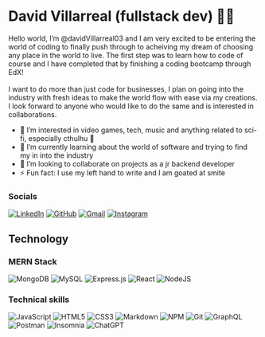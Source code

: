 # David Villarreal (fullstack dev) 👨‍💻
Hello world, I’m @davidVillarreal03 and I am very excited to be entering the world of coding to finally push through to acheiving my dream of choosing any place in the world to live. The first step was to learn how to code of course and I have completed that by finishing a coding bootcamp through EdX!<br>
<br>I want to do more than just code for businesses, I plan on going into the industry with fresh ideas to make the world flow with ease via my creations. I look forward to anyone who would like to do the same and is interested in collaborations. <br>

- 👀 I’m interested in video games, tech, music and anything related to sci-fi, especially cthulhu 🐙
- 🌱 I’m currently learning about the world of software and trying to find my in into the industry
- 💞️ I’m looking to collaborate on projects as a jr backend developer
- ⚡ Fun fact: I use my left hand to write and I am goated at smite
### Socials
[![LinkedIn](https://img.shields.io/badge/linkedin-%230077B5.svg?style=for-the-badge&logo=linkedin&logoColor=white)](https://www.linkedin.com/in/david-villarreal-219214337?lipi=urn%3Ali%3Apage%3Ad_flagship3_profile_view_base_contact_details%3B1J4lTAnyRGWdn3lCb%2BINpQ%3D%3D)
[![GitHub](https://img.shields.io/badge/github-%23121011.svg?style=for-the-badge&logo=github&logoColor=white)](https://github.com/davidVillarreal03)
[![Gmail](https://img.shields.io/badge/Gmail-D14836?style=for-the-badge&logo=gmail&logoColor=white)](mailto:davidVillarr3al@gmail.com)
[![Instagram](https://img.shields.io/badge/Instagram-%23E4405F.svg?style=for-the-badge&logo=Instagram&logoColor=white)](https://www.instagram.com/david_villarreal__/)
<br>
## Technology
### MERN Stack
![MongoDB](https://img.shields.io/badge/MongoDB-%234ea94b.svg?style=for-the-badge&logo=mongodb&logoColor=white) ![MySQL](https://img.shields.io/badge/mysql-4479A1.svg?style=for-the-badge&logo=mysql&logoColor=white) ![Express.js](https://img.shields.io/badge/express.js-%23404d59.svg?style=for-the-badge&logo=express&logoColor=%2361DAFB) ![React](https://img.shields.io/badge/react-%2320232a.svg?style=for-the-badge&logo=react&logoColor=%2361DAFB) ![NodeJS](https://img.shields.io/badge/node.js-6DA55F?style=for-the-badge&logo=node.js&logoColor=white)

### Technical skills
![JavaScript](https://img.shields.io/badge/javascript-%23323330.svg?style=for-the-badge&logo=javascript&logoColor=%23F7DF1E) ![HTML5](https://img.shields.io/badge/html5-%23E34F26.svg?style=for-the-badge&logo=html5&logoColor=white) ![CSS3](https://img.shields.io/badge/css3-%231572B6.svg?style=for-the-badge&logo=css3&logoColor=white) ![Markdown](https://img.shields.io/badge/markdown-%23000000.svg?style=for-the-badge&logo=markdown&logoColor=white) ![NPM](https://img.shields.io/badge/NPM-%23CB3837.svg?style=for-the-badge&logo=npm&logoColor=white) ![Git](https://img.shields.io/badge/git-%23F05033.svg?style=for-the-badge&logo=git&logoColor=white) ![GraphQL](https://img.shields.io/badge/-GraphQL-E10098?style=for-the-badge&logo=graphql&logoColor=white) ![Postman](https://img.shields.io/badge/Postman-FF6C37?style=for-the-badge&logo=postman&logoColor=white) ![Insomnia](https://img.shields.io/badge/Insomnia-black?style=for-the-badge&logo=insomnia&logoColor=5849BE) ![ChatGPT](https://img.shields.io/badge/chatGPT-74aa9c?style=for-the-badge&logo=openai&logoColor=white)
  

<!---
davidVillarreal03/davidVillarreal03 is a ✨ special ✨ repository because its `README.md` (this file) appears on your GitHub profile.
You can click the Preview link to take a look at your changes.
--->
